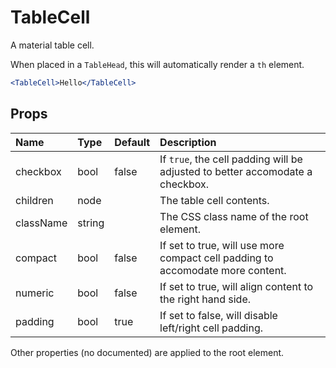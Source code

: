 TableCell
=========

A material table cell.

When placed in a `TableHead`, this will automatically render a `th` element.

```jsx
<TableCell>Hello</TableCell>
```

Props
-----


| Name | Type | Default | Description |
|:-----|:-----|:-----|:-----|
| checkbox | bool | false |  If `true`, the cell padding will be adjusted to better accomodate a checkbox. |
| children | node |  |  The table cell contents. |
| className | string |  |  The CSS class name of the root element. |
| compact | bool | false |  If set to true, will use more compact cell padding to accomodate more content. |
| numeric | bool | false |  If set to true, will align content to the right hand side. |
| padding | bool | true |  If set to false, will disable left/right cell padding. |

Other properties (no documented) are applied to the root element.

